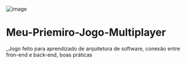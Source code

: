 ![image](https://user-images.githubusercontent.com/101149012/172070526-9e3814de-ab75-45d5-aed1-a07fa4a791ac.png)

# Meu-Priemiro-Jogo-Multiplayer
_Jogo feito para aprendizado de arquitetura de software, conexão entre fron-end e back-end, boas práticas 
